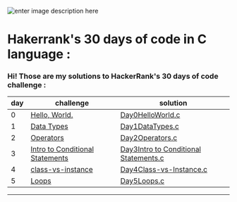 ![enter image description here](https://miro.medium.com/max/1036/1*aZgzHh2RITeSGoiFqeqiHg.png)
# Hakerrank's 30 days of code in C language :

### Hi! Those are my solutions to HackerRank's 30 days of code challenge :


|         day       |         challenge           |solution                       |
|----------------|-------------------------------|-----------------------------|
|	0|[ Hello, World.](https://www.hackerrank.com/challenges/30-hello-world/problem)            |[Day0HelloWorld.c](https://github.com/Abla-ouh/Hakerrank-30-days-of-code/blob/master/Day0HelloWorld.c)           |
|1       |[Data Types](https://www.hackerrank.com/challenges/30-data-types/problem)           |      [Day1DataTypes.c](https://github.com/Abla-ouh/Hakerrank-30-days-of-code/blob/master/Data%20Types.c)      |
|     2   |[ Operators](https://www.hackerrank.com/challenges/30-operators/problem)|[Day2Operators.c](https://github.com/Abla-ouh/Hakerrank-30-days-of-code/blob/master/Day2Operators.c) |
|3|[Intro to Conditional Statements](https://www.hackerrank.com/challenges/30-conditional-statements/problem) | [Day3Intro to Conditional Statements.c](https://github.com/Abla-ouh/Hakerrank-30-days-of-code/blob/master/Day3Intro%20to%20Conditional%20Statements.c) |
|4|[class-vs-instance](https://www.hackerrank.com/challenges/30-class-vs-instance/problem) | [Day4Class-vs-Instance.c](https://github.com/Abla-ouh/Hakerrank-30-days-of-code/blob/master/Day4Class-vs-Instance.c) |
|5|[Loops](https://www.hackerrank.com/challenges/30-loops/problem)|[Day5Loops.c](https://github.com/Abla-ouh/Hakerrank-30-days-of-code/blob/master/Day5Loops.c)
----------------------
